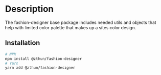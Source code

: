 # Description

The fashion-designer base package includes needed utils and objects that help with limited color palette that makes up a
sites color design.

## Installation

```sh
# NPM
npm install @zthun/fashion-designer
# Yarn
yarn add @zthun/fashion-designer
```

